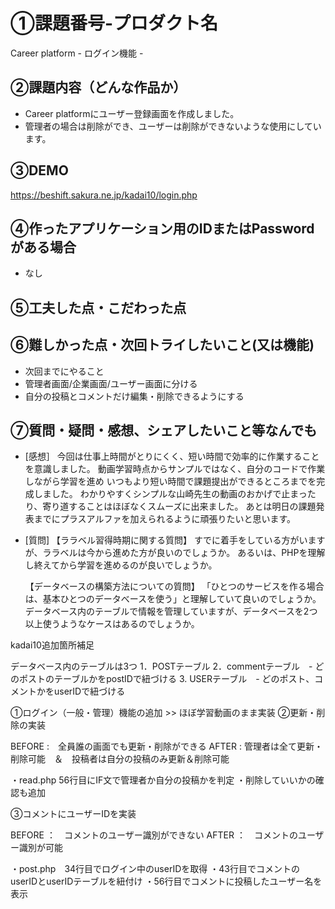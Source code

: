 # ①課題番号-プロダクト名

Career platform - ログイン機能 -

## ②課題内容（どんな作品か）

- Career platformにユーザー登録画面を作成しました。
- 管理者の場合は削除ができ、ユーザーは削除ができないような使用にしています。

## ③DEMO

https://beshift.sakura.ne.jp/kadai10/login.php

## ④作ったアプリケーション用のIDまたはPasswordがある場合
- なし
  
## ⑤工夫した点・こだわった点  
## ⑥難しかった点・次回トライしたいこと(又は機能)

- 次回までにやること
- 管理者画面/企業画面/ユーザー画面に分ける
- 自分の投稿とコメントだけ編集・削除できるようにする

## ⑦質問・疑問・感想、シェアしたいこと等なんでも

- [感想］
  今回は仕事上時間がとりにくく、短い時間で効率的に作業することを意識しました。
  動画学習時点からサンプルではなく、自分のコードで作業しながら学習を進め
  いつもより短い時間で課題提出ができるところまでを完成しました。
  わかりやすくシンプルな山崎先生の動画のおかげで止まったり、寄り道することはほぼなくスムーズに出来ました。
  あとは明日の課題発表までにプラスアルファを加えられるように頑張りたいと思います。

- [質問]
  【ララベル習得時期に関する質問】
  すでに着手をしている方がいますが、ララベルは今から進めた方が良いのでしょうか。
  あるいは、PHPを理解し終えてから学習を進めるのが良いでしょうか。

  【データベースの構築方法についての質問】
  「ひとつのサービスを作る場合は、基本ひとつのデータべースを使う」と理解していて良いのでしょうか。
  データベース内のテーブルで情報を管理していますが、データベースを2つ以上使うようなケースはあるのでしょうか。


kadai10追加箇所補足

データベース内のテーブルは3つ
1．POSTテーブル
2．commentテーブル　- どのポストのテーブルかをpostIDで紐づける
3. USERテーブル　- どのポスト、コメントかをuserIDで紐づける

①ログイン（一般・管理）機能の追加 >> ほぼ学習動画のまま実装
②更新・削除の実装

BEFORE  :　全員誰の画面でも更新・削除ができる
AFTER : 管理者は全て更新・削除可能　＆　投稿者は自分の投稿のみ更新＆削除可能

・read.php 56行目にIF文で管理者か自分の投稿かを判定
・削除していいかの確認も追加

③コメントにユーザーIDを実装

BEFORE ：　コメントのユーザー識別ができない
AFTER ：　コメントのユーザー識別が可能

・post.php　34行目でログイン中のuserIDを取得
・43行目でコメントのuserIDとuserIDテーブルを紐付け
・56行目でコメントに投稿したユーザー名を表示